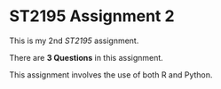 # ST2195 Assignment 2

This is my 2nd _ST2195_ assignment.

There are **3 Questions** in this assignment.

This assignment involves the use of both R and Python. 